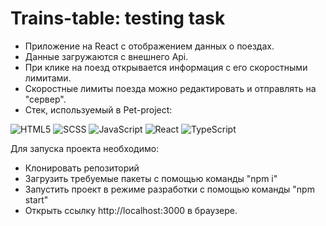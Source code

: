 # Trains-table: testing task

* Приложение на React с отображением данных о поездах. 
* Данные загружаются с внешнего Api.
* При клике на поезд открывается информация с его скоростными лимитами.
* Скоростные лимиты поезда можно редактировать и отправлять на "сервер".
* Стек, используемый в Pet-project:

![HTML5](https://img.shields.io/badge/html5-%23E34F26.svg?style=for-the-badge&logo=html5&logoColor=white) ![SCSS](https://img.shields.io/badge/scss-%231572B6.svg?style=for-the-badge&logo=scss&logoColor=white) ![JavaScript](https://img.shields.io/badge/javascript-%23323330.svg?style=for-the-badge&logo=javascript&logoColor=%23F7DF1E) ![React](https://img.shields.io/badge/react-%2320232a.svg?style=for-the-badge&logo=react&logoColor=%2361DAFB) ![TypeScript](https://img.shields.io/badge/typescript-%23007ACC.svg?style=for-the-badge&logo=typescript&logoColor=white) 

Для запуска проекта необходимо:
* Клонировать репозиторий
* Загрузить требуемые пакеты с помощью команды "npm i"
* Запустить проект в режиме разработки с помощью команды "npm start"
* Открыть ссылку http://localhost:3000 в браузере.


